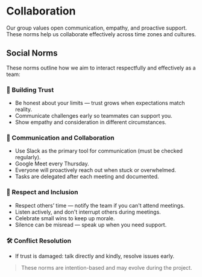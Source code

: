 # Collaboration

<!-- group norms summary -->
Our group values open communication, empathy, and proactive support.
These norms help us collaborate effectively across time zones and cultures.
<!-- group norms list -->
## Social Norms

These norms outline how we aim to interact respectfully and effectively as a team:

### 🧠 Building Trust

- Be honest about your limits — trust grows when expectations match reality.
- Communicate challenges early so teammates can support you.
- Show empathy and consideration in different circumstances.

### 💬 Communication and Collaboration

- Use Slack as the primary tool for communication (must be checked regularly).
- Google Meet every Thursday.
- Everyone will proactively reach out when stuck or overwhelmed.
- Tasks are delegated after each meeting and documented.

### 🧭 Respect and Inclusion

- Respect others’ time — notify the team if you can't attend meetings.
- Listen actively, and don't interrupt others during meetings.
- Celebrate small wins to keep up morale.
- Silence can be misread — speak up when you need support.

### 🛠️ Conflict Resolution

- If trust is damaged: talk directly and kindly, resolve issues early.

> These norms are intention-based and may evolve during the project.
